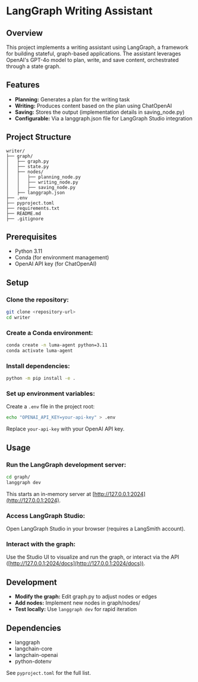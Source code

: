 # LangGraph Writing Assistant

## Overview
This project implements a writing assistant using LangGraph, a framework for building stateful, graph-based applications. The assistant leverages OpenAI's GPT-4o model to plan, write, and save content, orchestrated through a state graph.

## Features
- **Planning:** Generates a plan for the writing task
- **Writing:** Produces content based on the plan using ChatOpenAI
- **Saving:** Stores the output (implementation details in saving_node.py)
- **Configurable:** Via a langgraph.json file for LangGraph Studio integration

## Project Structure
```
writer/
├── graph/
│   ├── graph.py
│   ├── state.py
│   ├── nodes/
│   │   ├── planning_node.py
│   │   ├── writing_node.py
│   │   ├── saving_node.py
│   ├── langgraph.json
├── .env
├── pyproject.toml
├── requirements.txt
├── README.md
├── .gitignore
```

## Prerequisites
- Python 3.11
- Conda (for environment management)
- OpenAI API key (for ChatOpenAI)

## Setup

### Clone the repository:
```bash
git clone <repository-url>
cd writer
```

### Create a Conda environment:
```bash
conda create -n luma-agent python=3.11
conda activate luma-agent
```

### Install dependencies:
```bash
python -m pip install -e .
```

### Set up environment variables:
Create a `.env` file in the project root:
```bash
echo "OPENAI_API_KEY=your-api-key" > .env
```
Replace `your-api-key` with your OpenAI API key.

## Usage

### Run the LangGraph development server:
```bash
cd graph/
langgraph dev
```
This starts an in-memory server at [http://127.0.0.1:2024](http://127.0.0.1:2024).

### Access LangGraph Studio:
Open LangGraph Studio in your browser (requires a LangSmith account).

### Interact with the graph:
Use the Studio UI to visualize and run the graph, or interact via the API ([http://127.0.0.1:2024/docs](http://127.0.0.1:2024/docs)).

## Development
- **Modify the graph:** Edit graph.py to adjust nodes or edges
- **Add nodes:** Implement new nodes in graph/nodes/
- **Test locally:** Use `langgraph dev` for rapid iteration

## Dependencies
- langgraph
- langchain-core
- langchain-openai
- python-dotenv

See `pyproject.toml` for the full list.
